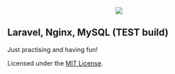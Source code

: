 <p align="center"><img src="https://laravel.com/assets/img/components/logo-laravel.svg"></p>

## Laravel, Nginx, MySQL (TEST build)
Just practising and having fun!

Licensed under the [MIT License](LICENSE).
